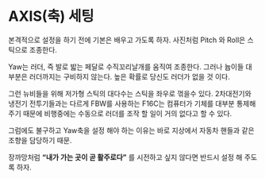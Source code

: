 # AXIS(축) 세팅

본격적으로 설정을 하기 전에 기본은 배우고 가도록 하자. 사진처럼 Pitch 와 Roll은 스틱으로 조종한다.

Yaw는 러더, 즉 발로 밟는 페달로 수직꼬리날개를 움직여 조종한다. 그러나 늅이들 대부분은 러더까지는 구비하지 않는다. 높은 확률로 당신도 러더가 없을 것 이다.

그런 뉴비들을 위해 저가형 스틱의 대다수는 스틱을 좌우로 꺾을수 있다. 
2차대전기와 냉전기 전투기들과는 다르게 FBW를 사용하는 F16C는 컴퓨터가 기체를 대부분 통제해주기 때문에 비행중에는 수동으로 러더를 조작 할 일이 거의 없다고 할 수 있다.

그럼에도 불구하고 Yaw축을 설정 해야 하는 이유는 바로 지상에서 자동차 핸들과 같은 조향을 담당하기 때문.

장까망처럼 **“내가 가는 곳이 곧 활주로다”** 를 시전하고 싶지 않다면 반드시 설정 해 주도록 하자.
